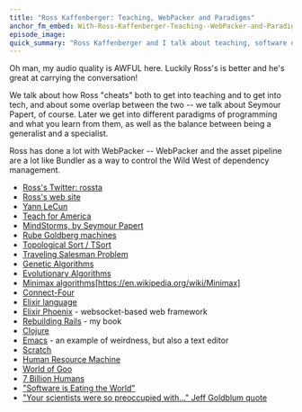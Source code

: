 ```yaml
---
title: "Ross Kaffenberger: Teaching, WebPacker and Paradigms"
anchor_fm_embed: With-Ross-Kaffenberger-Teaching--WebPacker-and-Paradigms-e1korlm
episode_image: 
quick_summary: "Ross Kaffenberger and I talk about teaching, software development and how he got into both. As always, I ask what was useful and not in his education."
---
```


Oh man, my audio quality is AWFUL here. Luckily Ross's is better and he's great at carrying the conversation!

We talk about how Ross "cheats" both to get into teaching and to get into tech, and about some overlap between the two -- we talk about Seymour Papert, of course. Later we get into different paradigms of programming and what you learn from them, as well as the balance between being a generalist and a specialist.

Ross has done a lot with WebPacker -- WebPacker and the asset pipeline are a lot like Bundler as a way to control the Wild West of dependency management.

* [Ross's Twitter: rossta](https://twitter.com/rossta)
* [Ross's web site](https://rossta.net)
* [Yann LeCun](https://en.wikipedia.org/wiki/Yann_LeCun)
* [Teach for America](https://www.teachforamerica.org/)
* [MindStorms, by Seymour Papert](https://en.wikipedia.org/wiki/Mindstorms_(book))
* [Rube Goldberg machines](https://en.wikipedia.org/wiki/Rube_Goldberg_machine)
* [Topological Sort / TSort](https://en.wikipedia.org/wiki/Topological_sorting)
* [Traveling Salesman Problem](https://en.wikipedia.org/wiki/Travelling_salesman_problem)
* [Genetic Algorithms](https://en.wikipedia.org/wiki/Genetic_algorithm)
* [Evolutionary Algorithms](https://en.wikipedia.org/wiki/Evolutionary_algorithm)
* [Minimax algorithms]()[https://en.wikipedia.org/wiki/Minimax]
* [Connect-Four](https://en.wikipedia.org/wiki/Connect_Four)
* [Elixir language](https://elixir-lang.org/)
* [Elixir Phoenix](https://www.phoenixframework.org/) - websocket-based web framework
* [Rebuilding Rails](https://rebuilding-rails.com) - my book
* [Clojure](https://clojure.org/)
* [Emacs](https://www.gnu.org/software/emacs/) - an example of weirdness, but also a text editor
* [Scratch](https://scratch.mit.edu)
* [Human Resource Machine](https://tomorrowcorporation.com/humanresourcemachine)
* [World of Goo](https://2dboy.com/)
* [7 Billion Humans](https://tomorrowcorporation.com/7billionhumans)
* ["Software is Eating the World"](https://a16z.com/2011/08/20/why-software-is-eating-the-world/)
* ["Your scientists were so preoccupied with..." Jeff Goldblum quote](https://quotegeek.com/quotes-from-movies/jurassic-park/397/)

